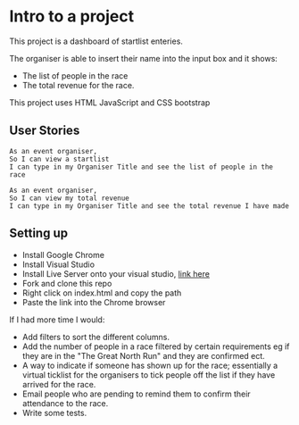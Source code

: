 # Intro to a project

This project is a dashboard of startlist enteries.

The organiser is able to insert their name into the input box and it shows:
- The list of people in the race 
- The total revenue for the race.

This project uses HTML JavaScript and CSS bootstrap

## User Stories

```
As an event organiser,
So I can view a startlist 
I can type in my Organiser Title and see the list of people in the race
```

```
As an event organiser,
So I can view my total revenue 
I can type in my Organiser Title and see the total revenue I have made
```

## Setting up

- Install Google Chrome
- Install Visual Studio
- Install Live Server onto your visual studio, [link here](https://marketplace.visualstudio.com/items?itemName=ritwickdey.LiveServer)
- Fork and clone this repo
- Right click on index.html and copy the path
- Paste the link into the Chrome browser

If I had more time I would:

- Add filters to sort the different columns.
- Add the number of people in a race filtered by certain requirements eg if they are in the "The Great North Run" and they are confirmed ect.
- A way to indicate if someone has shown up for the race; essentially a virtual ticklist for the organisers to tick people off the list if they have arrived for the race.
- Email people who are pending to remind them to confirm their attendance to the race.
- Write some tests.